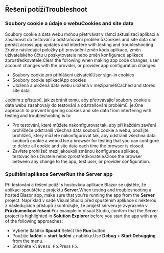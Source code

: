 ## <a name="troubleshoot"></a><span data-ttu-id="2b174-101">Řešení potíží</span><span class="sxs-lookup"><span data-stu-id="2b174-101">Troubleshoot</span></span>

### <a name="cookies-and-site-data"></a><span data-ttu-id="2b174-102">Soubory cookie a údaje o webu</span><span class="sxs-lookup"><span data-stu-id="2b174-102">Cookies and site data</span></span>

<span data-ttu-id="2b174-103">Soubory cookie a data webu mohou přetrvávat v rámci aktualizací aplikací a zasahovat do testování a odstraňování problémů.</span><span class="sxs-lookup"><span data-stu-id="2b174-103">Cookies and site data can persist across app updates and interfere with testing and troubleshooting.</span></span> <span data-ttu-id="2b174-104">Zrušte následující položky při provádění změn kódu aplikace, změn uživatelského účtu u poskytovatele nebo změn konfigurace aplikace zprostředkovatele:</span><span class="sxs-lookup"><span data-stu-id="2b174-104">Clear the following when making app code changes, user account changes with the provider, or provider app configuration changes:</span></span>

* <span data-ttu-id="2b174-105">Soubory cookie pro přihlášení uživatelů</span><span class="sxs-lookup"><span data-stu-id="2b174-105">User sign-in cookies</span></span>
* <span data-ttu-id="2b174-106">Soubory cookie aplikací</span><span class="sxs-lookup"><span data-stu-id="2b174-106">App cookies</span></span>
* <span data-ttu-id="2b174-107">Uložená a uložená data webu uložená v mezipaměti</span><span class="sxs-lookup"><span data-stu-id="2b174-107">Cached and stored site data</span></span>

<span data-ttu-id="2b174-108">Jedním z přístupů, jak zabránit tomu, aby přetrvávající soubory cookie a data webu zasahovaly do testování a odstraňování problémů, je:</span><span class="sxs-lookup"><span data-stu-id="2b174-108">One approach to prevent lingering cookies and site data from interfering with testing and troubleshooting is to:</span></span>

* <span data-ttu-id="2b174-109">Pro testování, které můžete nakonfigurovat tak, aby při každém zavření prohlížeče odstranili všechna data souborů cookie a webu, použijte prohlížeč, který můžete nakonfigurovat tak, aby odstranil všechna data souborů cookie a webu.</span><span class="sxs-lookup"><span data-stu-id="2b174-109">Use a browser for testing that you can configure to delete all cookie and site data each time the browser is closed.</span></span>
* <span data-ttu-id="2b174-110">Zavřete prohlížeč mezi jakoukoli změnou konfigurace aplikace, testovacího uživatele nebo zprostředkovatele.</span><span class="sxs-lookup"><span data-stu-id="2b174-110">Close the browser between any change to the app, test user, or provider configuration.</span></span>

### <a name="run-the-server-app"></a><span data-ttu-id="2b174-111">Spuštění aplikace Server</span><span class="sxs-lookup"><span data-stu-id="2b174-111">Run the Server app</span></span>

<span data-ttu-id="2b174-112">Při testování a řešení potíží s hostovkou aplikace Blazor se ujistěte, že aplikaci spouštěte z projektu **Server.**</span><span class="sxs-lookup"><span data-stu-id="2b174-112">When testing and troubleshooting a hosted Blazor app, make sure that you're running the app from the **Server** project.</span></span> <span data-ttu-id="2b174-113">Například v sadě Visual Studio před spuštěním aplikace s některou z následujících přístupů zkontrolujte, že projekt serveru je zvýrazněn v **Průzkumníkovi řešení:**</span><span class="sxs-lookup"><span data-stu-id="2b174-113">For example in Visual Studio, confirm that the Server project is highlighted in **Solution Explorer** before you start the app with any of the following approaches:</span></span>

* <span data-ttu-id="2b174-114">Vyberte tlačítko **Spustit**.</span><span class="sxs-lookup"><span data-stu-id="2b174-114">Select the **Run** button.</span></span>
* <span data-ttu-id="2b174-115">Použijte **ladění** > **start ladění** z nabídky.</span><span class="sxs-lookup"><span data-stu-id="2b174-115">Use **Debug** > **Start Debugging** from the menu.</span></span>
* <span data-ttu-id="2b174-116">Stiskněte <kbd>klávesu F5</kbd>.</span><span class="sxs-lookup"><span data-stu-id="2b174-116">Press <kbd>F5</kbd>.</span></span>
